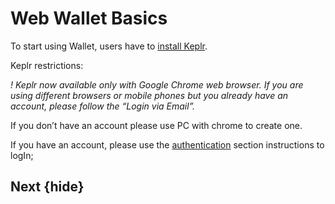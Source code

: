 <!--
order: true
parent:
  order: 6
-->

# Web Wallet Basics

To start using Wallet, users have to [install Keplr](./registration/keplrInstall.md).

Keplr restrictions:

*! Keplr now available only with Google Chrome web browser. If you are using different browsers or mobile phones but you already have an account, please follow the “Login via Email”.*

If you don’t have an account please use PC with chrome to create one.

If you have an account, please use the [authentication](./auth.md) section instructions to logIn;

## Next {hide}
